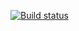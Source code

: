 [![Build status](https://ci.appveyor.com/api/projects/status/a0qtp4w3hao25a8h?svg=true)](https://ci.appveyor.com/project/Elenaclinic/rest)
